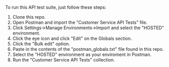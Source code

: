 To run this API test suite, just follow these steps:
1. Clone this repo.
2. Open Postman and import the "Customer Service API Tests" file.
3. Click Settings->Manage Environments->Import and select the "HOSTED" environment.
4. Click the eye icon and click "Edit" on the Globals section.
5. Click the "Bulk edit" option.
6. Paste in the contents of the "postman_globals.txt" file found in this repo.
7. Select the "HOSTED" environment as your enviroment in Postman.
8. Run the "Customer Service API Tests" collection.